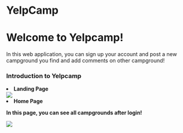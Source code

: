 # YelpCamp
<h1>Welcome to Yelpcamp!</h1>
<p>In this web application, you can sign up your account and post a new campground you find and add comments on other campground!</p>

<h3>Introduction to Yelpcamp</h3>
<li><strong>Landing Page</li>
<img src="https://media.giphy.com/media/jOmUvYd8PCKANhQqMH/giphy.gif" >
<br>
<li>Home Page</li>
<p>In this page, you can see all campgrounds after login!</p>
<img src="http://m.qpic.cn/psb?/V13cnQO90zNVhL/URb9Os1ga2eBVDLq0xTfLCjFK8grdshtVpapdEuQl0o!/b/dL8AAAAAAAAA&bo=7AjwAwAAAAADBzU!&rf=viewer_4">

  
